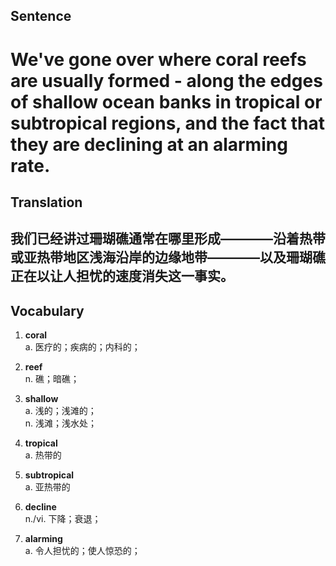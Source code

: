 ## Sentence

<h1>We've gone over where coral reefs are usually formed - along the edges of shallow ocean banks in tropical or subtropical regions, and the fact that they are declining at an alarming rate.</h1>

## Translation

<h2>我们已经讲过珊瑚礁通常在哪里形成————沿着热带或亚热带地区浅海沿岸的边缘地带————以及珊瑚礁正在以让人担忧的速度消失这一事实。</h2>


## Vocabulary     

1. **coral**     
a. 医疗的；疾病的；内科的；      

2. **reef**        
n. 礁；暗礁；      

3. **shallow**        
a. 浅的；浅滩的；      
n. 浅滩；浅水处；      


4. **tropical**        
a. 热带的      


5. **subtropical**        
a. 亚热带的       


6. **decline**        
n./vi. 下降；衰退；      


7. **alarming**        
a.  令人担忧的；使人惊恐的；      

